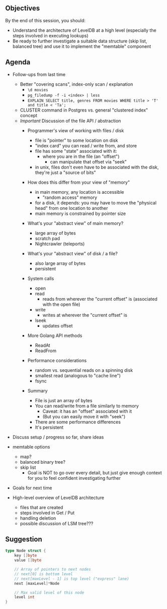 ## Objectives

By the end of this session, you should:

- Understand the architecture of LevelDB at a high level (especially the steps involved in executing lookups)
- Be ready to further investigate a suitable data structure (skip list, balanced tree) and use it to implement the "memtable" component

## Agenda

- Follow-ups from last time
	- Better "covering scans", index-only scan / explanation
		- `\d movies`
		- `pg_filedump -f -i <index> | less`
		- `EXPLAIN SELECT title, genres FROM movies WHERE title > 'T' and title < 'Ta';`
	- CLUSTER command in Postgres vs. general "clustered index" concept
	- *Important* Discussion of the file API / abstraction
		- Programmer's view of working with files / disk
			- file is "pointer" to some location on disk
			- "index card" you can read / write from, and store
			- file has some "state" associated with it:
				- where you are in the file (an "offset")
					- can manipulate that offset via "seek"
			- in unix, files don't even have to be associated with the disk, they're just a "source of bits"

		- How does this differ from your view of "memory"
			- in main memory, any location is accessible
				- "random access" memory
			- for a disk, it depends: you may have to move the "physical head" from one location to another
			- main memory is constrained by pointer size

		- What's your "abstract view" of main memory?
			- large array of bytes
			- scratch pad
			- Nightcrawler (teleports)
		- What's your "abstract view" of disk / a file?
			- also large array of bytes
			- persistent

		- System calls
			- open
			- read
				- reads from wherever the "current offset" is (associated with the open file)
			- write
				- writes at wherever the "current offset" is
			- lseek
				- updates offset
		- More Golang API methods
			- ReadAt
			- ReadFrom
		- Performance considerations
			- random vs. sequential reads on a spinning disk
			- smallest read (analogous to "cache line")
			- fsync
		- Summary
			- File is just an array of bytes
			- You can read/write from a file similarly to memory
				- Caveat: it has an "offset" associated with it
				- (But you can easily move it with "seek")
			- There are some performance differences
			- It's persistent

- Discuss setup / progress so far, share ideas

- memtable options
	- map?
	- balanced binary tree?
	- skip list
		- Goal is NOT to go over every detail, but just give enough context for you to feel confident investigating further

- Goals for next time

- High-level overview of LevelDB architecture
	- files that are created
	- steps involved in Get / Put
	- handling deletion
	- possible discussion of LSM tree???

## Suggestion

```go
type Node struct {
	key []byte
	value []byte

	// Array of pointers to next nodes
	// next[0] is bottom level
	// next[maxLevel - 1] is top level ("express" lane)
	next [maxLevel]*Node

	// Max valid level of this node
	level int
}
```